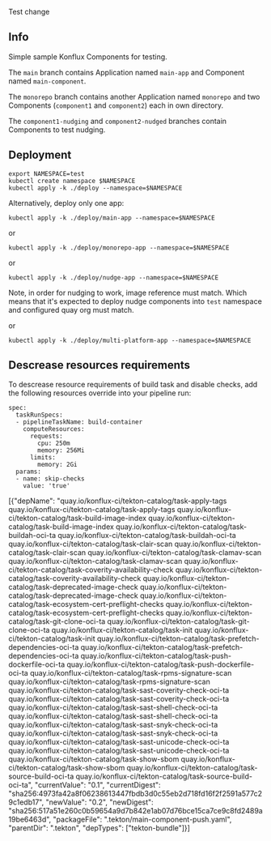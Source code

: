Test change 

## Info

Simple sample Konflux Components for testing.

The `main` branch contains Application named `main-app` and Component named `main-component`.

The `monorepo` branch contains another Application named `monorepo` and two Components (`component1` and `component2`) each in own directory.

The `component1-nudging` and `component2-nudged` branches contain Components to test nudging.

## Deployment

```
export NAMESPACE=test
kubectl create namespace $NAMESPACE
kubectl apply -k ./deploy --namespace=$NAMESPACE
```
Alternatively, deploy only one app:
```
kubectl apply -k ./deploy/main-app --namespace=$NAMESPACE
```
or
```
kubectl apply -k ./deploy/monorepo-app --namespace=$NAMESPACE
```
or
```
kubectl apply -k ./deploy/nudge-app --namespace=$NAMESPACE
```
Note, in order for nudging to work, image reference must match.
Which means that it's expected to deploy nudge components into `test` namespace and configured quay org must match.

or
```
kubectl apply -k ./deploy/multi-platform-app --namespace=$NAMESPACE
```

## Descrease resources requirements

To descrease resource requirements of build task and disable checks,
add the following resources override into your pipeline run:
```
spec:
  taskRunSpecs:
  - pipelineTaskName: build-container
    computeResources:
      requests:
        cpu: 250m
        memory: 256Mi
      limits:
        memory: 2Gi
  params:
  - name: skip-checks
    value: 'true'
```
[{"depName": "quay.io/konflux-ci/tekton-catalog/task-apply-tags quay.io/konflux-ci/tekton-catalog/task-apply-tags quay.io/konflux-ci/tekton-catalog/task-build-image-index quay.io/konflux-ci/tekton-catalog/task-build-image-index quay.io/konflux-ci/tekton-catalog/task-buildah-oci-ta quay.io/konflux-ci/tekton-catalog/task-buildah-oci-ta quay.io/konflux-ci/tekton-catalog/task-clair-scan quay.io/konflux-ci/tekton-catalog/task-clair-scan quay.io/konflux-ci/tekton-catalog/task-clamav-scan quay.io/konflux-ci/tekton-catalog/task-clamav-scan quay.io/konflux-ci/tekton-catalog/task-coverity-availability-check quay.io/konflux-ci/tekton-catalog/task-coverity-availability-check quay.io/konflux-ci/tekton-catalog/task-deprecated-image-check quay.io/konflux-ci/tekton-catalog/task-deprecated-image-check quay.io/konflux-ci/tekton-catalog/task-ecosystem-cert-preflight-checks quay.io/konflux-ci/tekton-catalog/task-ecosystem-cert-preflight-checks quay.io/konflux-ci/tekton-catalog/task-git-clone-oci-ta quay.io/konflux-ci/tekton-catalog/task-git-clone-oci-ta quay.io/konflux-ci/tekton-catalog/task-init quay.io/konflux-ci/tekton-catalog/task-init quay.io/konflux-ci/tekton-catalog/task-prefetch-dependencies-oci-ta quay.io/konflux-ci/tekton-catalog/task-prefetch-dependencies-oci-ta quay.io/konflux-ci/tekton-catalog/task-push-dockerfile-oci-ta quay.io/konflux-ci/tekton-catalog/task-push-dockerfile-oci-ta quay.io/konflux-ci/tekton-catalog/task-rpms-signature-scan quay.io/konflux-ci/tekton-catalog/task-rpms-signature-scan quay.io/konflux-ci/tekton-catalog/task-sast-coverity-check-oci-ta quay.io/konflux-ci/tekton-catalog/task-sast-coverity-check-oci-ta quay.io/konflux-ci/tekton-catalog/task-sast-shell-check-oci-ta quay.io/konflux-ci/tekton-catalog/task-sast-shell-check-oci-ta quay.io/konflux-ci/tekton-catalog/task-sast-snyk-check-oci-ta quay.io/konflux-ci/tekton-catalog/task-sast-snyk-check-oci-ta quay.io/konflux-ci/tekton-catalog/task-sast-unicode-check-oci-ta quay.io/konflux-ci/tekton-catalog/task-sast-unicode-check-oci-ta quay.io/konflux-ci/tekton-catalog/task-show-sbom quay.io/konflux-ci/tekton-catalog/task-show-sbom quay.io/konflux-ci/tekton-catalog/task-source-build-oci-ta quay.io/konflux-ci/tekton-catalog/task-source-build-oci-ta", "currentValue": "0.1", "currentDigest": "sha256:4973fa42a8f06238613447fbdb3d0c55eb2d718fd16f2f2591a577c29c1edb17", "newValue": "0.2", "newDigest": "sha256:517a51e260c0b59654a9d7b842e1ab07d76bce15ca7ce9c8fd2489a19be6463d", "packageFile": ".tekton/main-component-push.yaml", "parentDir": ".tekton", "depTypes": ["tekton-bundle"]}]